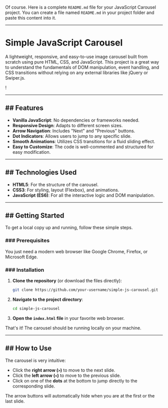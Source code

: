 Of course. Here is a complete `README.md` file for your JavaScript Carousel project. You can create a file named `README.md` in your project folder and paste this content into it.

-----

# Simple JavaScript Carousel

A lightweight, responsive, and easy-to-use image carousel built from scratch using pure HTML, CSS, and JavaScript. This project is a great way to understand the fundamentals of DOM manipulation, event handling, and CSS transitions without relying on any external libraries like jQuery or Swiper.js.

\!

-----

## \#\# Features

  * **Vanilla JavaScript**: No dependencies or frameworks needed.
  * **Responsive Design**: Adapts to different screen sizes.
  * **Arrow Navigation**: Includes "Next" and "Previous" buttons.
  * **Dot Indicators**: Allows users to jump to any specific slide.
  * **Smooth Animations**: Utilizes CSS transitions for a fluid sliding effect.
  * **Easy to Customize**: The code is well-commented and structured for easy modification.

-----

## \#\# Technologies Used

  * **HTML5**: For the structure of the carousel.
  * **CSS3**: For styling, layout (Flexbox), and animations.
  * **JavaScript (ES6)**: For all the interactive logic and DOM manipulation.

-----

## \#\# Getting Started

To get a local copy up and running, follow these simple steps.

### \#\#\# Prerequisites

You just need a modern web browser like Google Chrome, Firefox, or Microsoft Edge.

### \#\#\# Installation

1.  **Clone the repository** (or download the files directly):
    ```sh
    git clone https://github.com/your-username/simple-js-carousel.git
    ```
2.  **Navigate to the project directory**:
    ```sh
    cd simple-js-carousel
    ```
3.  **Open the `index.html` file** in your favorite web browser.

That's it\! The carousel should be running locally on your machine.

-----

## \#\# How to Use

The carousel is very intuitive:

  * Click the **right arrow (`>`)** to move to the next slide.
  * Click the **left arrow (`<`)** to move to the previous slide.
  * Click on one of the **dots** at the bottom to jump directly to the corresponding slide.

The arrow buttons will automatically hide when you are at the first or the last slide.
